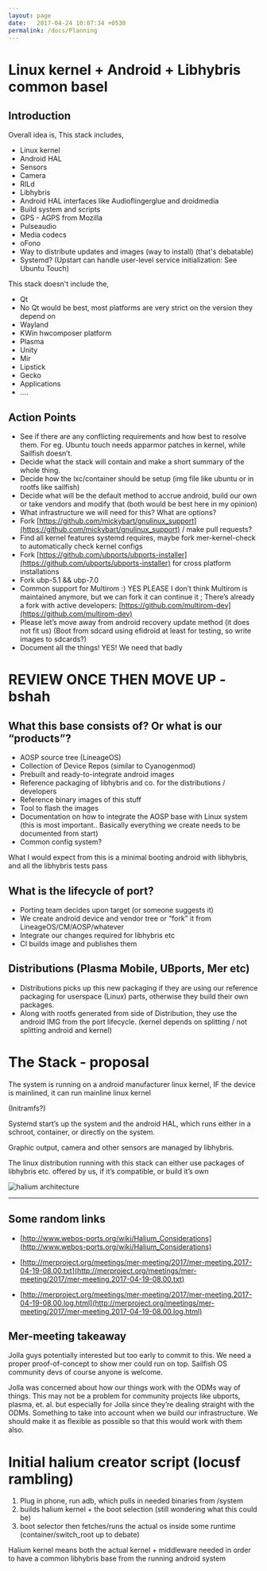 ```yaml
---
layout: page
date:   2017-04-24 10:07:34 +0530
permalink: /docs/Planning
---
```

# Linux kernel + Android + Libhybris common basel

## Introduction

Overall idea is, This stack includes,

*   Linux kernel
*   Android HAL
*   Sensors
*   Camera
*   RILd
*   Libhybris
*   Android HAL interfaces like Audioflingerglue and droidmedia
*   Build system and scripts
*   GPS - AGPS from Mozilla
*   Pulseaudio
*   Media codecs
*   oFono
*   Way to distribute updates and images (way to install) (that's debatable)
*   Systemd? (Upstart can handle user-level service initialization: See Ubuntu Touch)

This stack doesn't include the,

*   Qt
*   No Qt would be best, most platforms are very strict on the version they depend on
*   Wayland
*   KWin hwcomposer platform
*   Plasma
*   Unity
*   Mir
*   Lipstick
*   Gecko
*   Applications
*   ....

## Action Points

*   See if there are any conflicting requirements and how best to resolve them. For eg. Ubuntu touch needs apparmor patches in kernel, while Sailfish doesn’t.
*   Decide what the stack will contain and make a short summary of the whole thing.
*   Decide how the lxc/container should be setup (img file like ubuntu or in rootfs like sailfish)
*   Decide what will be the default method to accrue android, build our own or take vendors and modify that (both would be best here in my opinion)
*   What infrastructure we will need for this? What are options?
*   Fork [https://github.com/mickybart/gnulinux_support](https://github.com/mickybart/gnulinux_support) / make pull requests?
*   Find all kernel features systemd requires, maybe fork mer-kernel-check to automatically check kernel configs
*   Fork [https://github.com/ubports/ubports-installer](https://github.com/ubports/ubports-installer) for cross platform installations
*   Fork ubp-5.1 && ubp-7.0
*   Common support for Multirom :) YES PLEASE I don’t think Multirom is maintained anymore, but we can fork it can continue it ; There’s already a fork with active developers: [https://github.com/multirom-dev](https://github.com/multirom-dev)
*   Please let’s move away from android recovery update method (it does not fit us) (Boot from sdcard using efidroid at least for testing, so write images to sdcards?)
*   Document all the things! YES! We need that badly

# REVIEW ONCE THEN MOVE UP - bshah

## What this base consists of? Or what is our “products”?

*   AOSP source tree (LineageOS)
*   Collection of Device Repos (similar to Cyanogenmod)
*   Prebuilt and ready-to-integrate android images
*   Reference packaging of libhybris and co. for the distributions / developers
*   Reference binary images of this stuff
*   Tool to flash the images
*   Documentation on how to integrate the AOSP base with Linux system (this is most important.. Basically everything we create needs to be documented from start)
*   Common config system?

What I would expect from this is a minimal booting android with libhybris, and all the libhybris tests pass

## What is the lifecycle of port?

*   Porting team decides upon target (or someone suggests it)
*   We create android device and vendor tree or “fork” it from LineageOS/CM/AOSP/whatever
*   Integrate our changes required for libhybris etc
*   CI builds image and publishes them

## Distributions (Plasma Mobile, UBports, Mer etc)

*   Distributions picks up this new packaging if they are using our reference packaging for userspace (Linux) parts, otherwise they build their own packages.
*   Along with rootfs generated from side of Distribution, they use the android IMG from the port lifecycle. (kernel depends on splitting / not splitting android and kernel)

# The Stack - proposal

The system is running on a android manufacturer linux kernel, IF the device is mainlined, it can run mainline linux kernel

(Initramfs?)

Systemd start’s up the system and the android HAL, which runs either in a schroot, container, or directly on the system.

Graphic output, camera and other sensors are managed by libhybris.

The linux distribution running with this stack can either use packages of libhybris etc. offered by us, if it’s compatible, or build it’s own

![halium architecture](images/architecture.png)

---

## Some random links

*   [http://www.webos-ports.org/wiki/Halium_Considerations](http://www.webos-ports.org/wiki/Halium_Considerations)

*   [http://merproject.org/meetings/mer-meeting/2017/mer-meeting.2017-04-19-08.00.txt](http://merproject.org/meetings/mer-meeting/2017/mer-meeting.2017-04-19-08.00.txt)

*   [http://merproject.org/meetings/mer-meeting/2017/mer-meeting.2017-04-19-08.00.log.html](http://merproject.org/meetings/mer-meeting/2017/mer-meeting.2017-04-19-08.00.log.html)

## Mer-meeting takeaway

Jolla guys potentially interested but too early to commit to this. We need a proper proof-of-concept to show mer could run on top. Sailfish OS community devs of course anyone is welcome.

Jolla was concerned about how our things work with the ODMs way of things. This may not be a problem for community projects like ubports, plasma, et. al. but especially for Jolla since they’re dealing straight with the ODMs. Something to take into account when we build our infrastructure. We should make it as flexible as possible so that this would work with them also.

# Initial halium creator script (locusf rambling)

1.  Plug in phone, run adb, which pulls in needed binaries from /system
2.  builds halium kernel + the boot selection (still wondering what this could be)
3.  boot selector then fetches/runs the actual os inside some runtime (container/switch_root up to debate)

Halium kernel means both the actual kernel + middleware needed in order to have a common libhybris base from the running android system 
